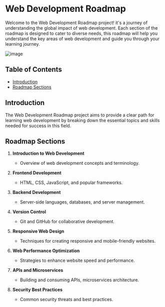 

# Web Development Roadmap 

Welcome to the Web Development Roadmap project! it's a journey of understanding the global impact of web development. Each section of the roadmap is designed to cater to diverse needs, this roadmap will help you understand the key areas of web development and guide you through your learning journey.

![image](/icones/Animation.gif)
## Table of Contents

- [Introduction](#introduction)
- [Roadmap Sections](#roadmap-sections)

## Introduction

The Web Development Roadmap project aims to provide a clear path for learning web development by breaking down the essential topics and skills needed for success in this field.


## Roadmap Sections

1. **Introduction to Web Development**
   - Overview of web development concepts and terminology.

2. **Frontend Development**
   - HTML, CSS, JavaScript, and popular frameworks.

3. **Backend Development**
   - Server-side languages, databases, and server management.

4. **Version Control**
   - Git and GitHub for collaborative development.

5. **Responsive Web Design**
   - Techniques for creating responsive and mobile-friendly websites.

6. **Web Performance Optimization**
   - Strategies to enhance website speed and performance.

7. **APIs and Microservices**
   - Building and consuming APIs, microservices architecture.

8. **Security Best Practices**
   - Common security threats and best practices.
